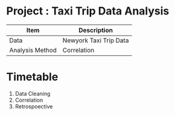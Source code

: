 # Project : Taxi Trip Data Analysis

| Item            | Description                |
|-----------------|----------------------------|
| Data            | Newyork Taxi Trip Data     |
| Analysis Method | Correlation                |

# Timetable
1. Data Cleaning
2. Correlation
3. Retrospoective
